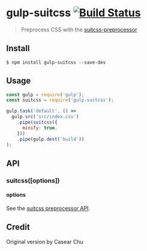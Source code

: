 # gulp-suitcss [![Build Status](https://travis-ci.org/suitcss/gulp-suitcss.svg?branch=master)](https://travis-ci.org/suitcss/gulp-suitcss)

> Preprocess CSS with the [suitcss-preprocessor](https://github.com/suitcss/preprocessor)

## Install

```
$ npm install gulp-suitcss --save-dev
```

## Usage

```js
const gulp = require('gulp');
const suitcss = require('gulp-suitcss');

gulp.task('default', () =>
  gulp.src('src/index.css')
    .pipe(suitcss({
      minify: true,
    }))
    .pipe(gulp.dest('build'))
);
```

## API

### suitcss([options])

#### options

See the [suitcss preprocessor API](https://github.com/suitcss/preprocessor#nodejs).

## Credit

Original version by Casear Chu